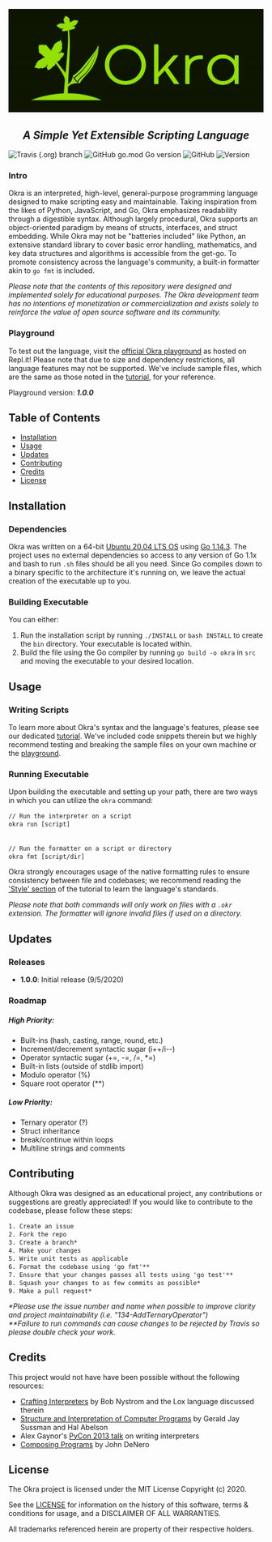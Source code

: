 ![Okra logo](img/logo.jpg)
<h2 align="center"><i>A Simple Yet Extensible Scripting Language</i></h2>

![Travis (.org) branch](https://img.shields.io/travis/cdkini/Okra/master?style=flat-square) 
![GitHub go.mod Go version](https://img.shields.io/github/go-mod/go-version/cdkini/Okra?style=flat-square) 
![GitHub](https://img.shields.io/github/license/cdkini/Okra?color=red&style=flat-square) 
![Version](https://img.shields.io/badge/version-v1.0.0-yellow?style=flat-square) 


### Intro
Okra is an interpreted, high-level, general-purpose programming language designed to make scripting easy and maintainable. Taking inspiration from the likes of Python, JavaScript, and Go, Okra emphasizes readability through a digestible syntax. Although largely procedural, Okra supports an object-oriented paradigm by means of structs, interfaces, and struct embedding. While Okra may not be "batteries included" like Python, an extensive standard library to cover basic error handling, mathematics, and key data structures and algorithms is accessible from the get-go. To promote consistency across the language's community, a built-in formatter akin to `go fmt` is included.

<i>Please note that the contents of this repository were designed and implemented solely for educational purposes. The Okra development team has no intentions of monetization or commercialization and exists solely to reinforce the value of open source software and its community.</i>

### Playground
To test out the language, visit the [official Okra playground](https://repl.it/@ChetanKini/OkraPlayground) as hosted on Repl.it! Please note that due to size and dependency restrictions, all language features may not be supported. We've include sample files, which are the same as those noted in the [tutorial](https://github.com/cdkini/Okra/tree/master/tutorial), for your reference.

Playground version: <b><i>1.0.0</i></b>


## Table of Contents
- [Installation](#Installation)
- [Usage](#Usage)
- [Updates](#Updates)
- [Contributing](#Contributing)
- [Credits](#Credits)
- [License](#License)


## Installation


### Dependencies
Okra was written on a 64-bit [Ubuntu 20.04 LTS OS](https://releases.ubuntu.com/20.04/) using [Go 1.14.3](https://golang.org/dl/). The project uses no external dependencies so access to any version of Go 1.1x and bash to run `.sh` files should be all you need. Since Go compiles down to a binary specific to the architecture it's running on, we leave the actual creation of the executable up to you.

### Building Executable
You can either:
1. Run the installation script by running `./INSTALL` or `bash INSTALL` to create the `bin` directory. Your executable is located within.
2. Build the file using the Go compiler by running `go build -o okra` in `src` and moving the executable to your desired location.


## Usage


### Writing Scripts
To learn more about Okra's syntax and the language's features, please see our dedicated [tutorial](https://github.com/cdkini/Okra/tree/master/tutorial). We've included code snippets therein but we highly recommend testing and breaking the sample files on your own machine or the [playground](https://repl.it/@ChetanKini/OkraPlayground).


### Running Executable
Upon building the executable and setting up your path, there are two ways in which you can utilize the `okra` command:

```
// Run the interpreter on a script
okra run [script]


// Run the formatter on a script or directory
okra fmt [script/dir]
```

Okra strongly encourages usage of the native formatting rules to ensure consistency between file and codebases; we recommend reading the ['Style' section](https://github.com/cdkini/Okra/tree/master/tutorial#style) of the tutorial to learn the language's standards.

<i>Please note that both commands will only work on files with a `.okr` extension. The formatter will ignore invalid files if used on a directory.</i>


## Updates
### Releases
- <b>1.0.0</b>: Initial release (9/5/2020)

### Roadmap
##### High Priority:
- Built-ins (hash, casting, range, round, etc.)
- Increment/decrement syntactic sugar (i++/i--)
- Operator syntactic sugar (+=, -=, /=, *=)
- Built-in lists (outside of stdlib import)
- Modulo operator (%)
- Square root operator (**)
##### Low Priority:
- Ternary operator (?)
- Struct inheritance
- break/continue within loops
- Multiline strings and comments

## Contributing
Although Okra was designed as an educational project, any contributions or suggestions are greatly appreciated! If you would like to contribute to the codebase, please follow these steps:

```
1. Create an issue 
2. Fork the repo
3. Create a branch*
4. Make your changes
5. Write unit tests as applicable
6. Format the codebase using 'go fmt'**
7. Ensure that your changes passes all tests using 'go test'**
8. Squash your changes to as few commits as possible*
9. Make a pull request*
```
<i>*Please use the issue number and name when possible to improve clarity and project maintainability (i.e. "134-AddTernaryOperator")<br></i>
<i>**Failure to run commands can cause changes to be rejected by Travis so please double check your work.</i>


## Credits
This project would not have have been possible without the following resources: 
- [Crafting Interpreters](https://craftinginterpreters.com/) by Bob Nystrom and the Lox language discussed therein
- [Structure and Interpretation of Computer Programs](https://mitpress.mit.edu/sites/default/files/sicp/full-text/book/book.html) by Gerald Jay Sussman and Hal Abelson
- Alex Gaynor's [PyCon 2013 talk](https://www.youtube.com/watch?v=LCslqgM48D4) on writing interpreters
- [Composing Programs](https://composingprograms.com/) by John DeNero


## License
The Okra project is licensed under the MIT License Copyright (c) 2020.

See the [LICENSE](https://github.com/cdkini/Okra/blob/master/LICENSE) for information on the history of this software, terms & conditions for usage, and a DISCLAIMER OF ALL WARRANTIES.

All trademarks referenced herein are property of their respective holders.
